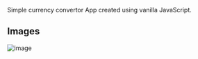 

Simple currency convertor App created using vanilla JavaScript.


## Images


![image](https://github.com/user-attachments/assets/ef80c574-7ae7-4bc7-b96c-78a57c5b0bcf)
